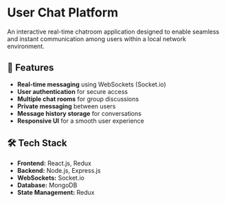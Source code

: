 # User Chat Platform  

An interactive real-time chatroom application designed to enable seamless and instant communication among users within a local network environment.  

## 🚀 Features  
- **Real-time messaging** using WebSockets (Socket.io)  
- **User authentication** for secure access  
- **Multiple chat rooms** for group discussions  
- **Private messaging** between users  
- **Message history storage** for conversations  
- **Responsive UI** for a smooth user experience  

## 🛠️ Tech Stack  
- **Frontend:** React.js, Redux  
- **Backend:** Node.js, Express.js  
- **WebSockets:** Socket.io  
- **Database:** MongoDB  
- **State Management:** Redux  

